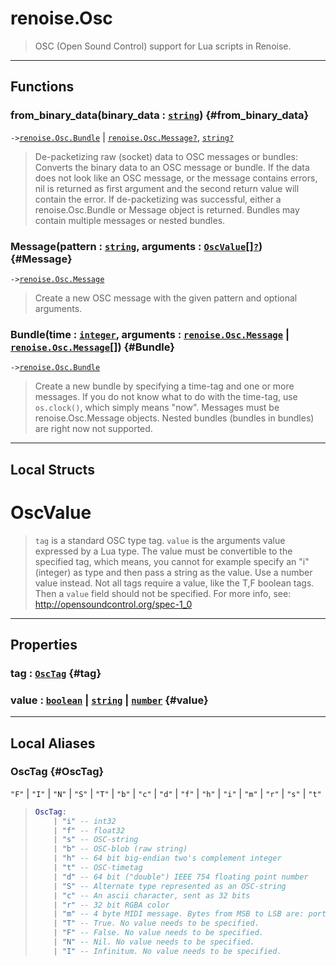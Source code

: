 # renoise.Osc  
> OSC (Open Sound Control) support for Lua scripts in Renoise.  

<!-- toc -->
  

---  
## Functions
### from_binary_data(binary_data : [`string`](../../API/builtins/string.md)) {#from_binary_data}
`->`[`renoise.Osc.Bundle`](../../API/renoise/renoise.Osc.Bundle.md) | [`renoise.Osc.Message`](../../API/renoise/renoise.Osc.Message.md)[`?`](../../API/builtins/nil.md), [`string`](../../API/builtins/string.md)[`?`](../../API/builtins/nil.md)  

> De-packetizing raw (socket) data to OSC messages or bundles:
> Converts the binary data to an OSC message or bundle. If the data does not
> look like an OSC message, or the message contains errors, nil is returned
> as first argument and the second return value will contain the error.
> If de-packetizing was successful, either a renoise.Osc.Bundle or Message
> object is returned. Bundles may contain multiple messages or nested bundles.
### Message(pattern : [`string`](../../API/builtins/string.md), arguments : [`OscValue`](#oscvalue)[][`?`](../../API/builtins/nil.md)) {#Message}
`->`[`renoise.Osc.Message`](../../API/renoise/renoise.Osc.Message.md)  

> Create a new OSC message with the given pattern and optional arguments.
### Bundle(time : [`integer`](../../API/builtins/integer.md), arguments : [`renoise.Osc.Message`](../../API/renoise/renoise.Osc.Message.md) | [`renoise.Osc.Message`](../../API/renoise/renoise.Osc.Message.md)[]) {#Bundle}
`->`[`renoise.Osc.Bundle`](../../API/renoise/renoise.Osc.Bundle.md)  

> Create a new bundle by specifying a time-tag and one or more messages.
> If you do not know what to do with the time-tag, use `os.clock()`,
> which simply means "now". Messages must be renoise.Osc.Message objects.
> Nested bundles (bundles in bundles) are right now not supported.  



---  
## Local Structs  
# OscValue  
> `tag` is a standard OSC type tag. `value` is the arguments value expressed
> by a Lua type. The value must be convertible to the specified tag, which
> means, you cannot for example specify an "i" (integer) as type and then pass
> a string as the value. Use a number value instead. Not all tags require a
> value, like the T,F boolean tags. Then a `value` field should not be
> specified. For more info, see: http://opensoundcontrol.org/spec-1_0  

<!-- toc -->
  

---  
## Properties
### tag : [`OscTag`](#OscTag) {#tag}
### value : [`boolean`](../../API/builtins/boolean.md) | [`string`](../../API/builtins/string.md) | [`number`](../../API/builtins/number.md) {#value}
  

  



---  
## Local Aliases  
### OscTag {#OscTag}
`"F"` | `"I"` | `"N"` | `"S"` | `"T"` | `"b"` | `"c"` | `"d"` | `"f"` | `"h"` | `"i"` | `"m"` | `"r"` | `"s"` | `"t"`  
> ```lua
> OscTag:
>     | "i" -- int32
>     | "f" -- float32
>     | "s" -- OSC-string
>     | "b" -- OSC-blob (raw string)
>     | "h" -- 64 bit big-endian two's complement integer
>     | "t" -- OSC-timetag
>     | "d" -- 64 bit ("double") IEEE 754 floating point number
>     | "S" -- Alternate type represented as an OSC-string
>     | "c" -- An ascii character, sent as 32 bits
>     | "r" -- 32 bit RGBA color
>     | "m" -- 4 byte MIDI message. Bytes from MSB to LSB are: port id, status byte, data1, data2
>     | "T" -- True. No value needs to be specified.
>     | "F" -- False. No value needs to be specified.
>     | "N" -- Nil. No value needs to be specified.
>     | "I" -- Infinitum. No value needs to be specified.
> ```  
  

